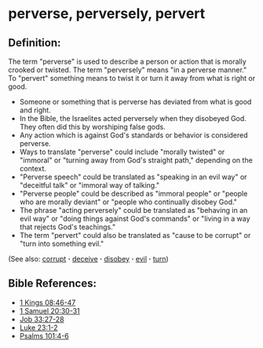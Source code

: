 # perverse, perversely, pervert #

## Definition: ##

The term "perverse" is used to describe a person or action that is morally crooked or twisted. The term "perversely" means "in a perverse manner." To "pervert" something means to twist it or turn it away from what is right or good.

* Someone or something that is perverse has deviated from what is good and right.
* In the Bible, the Israelites acted perversely when they disobeyed God. They often did this by worshiping false gods.
* Any action which is against God's standards or behavior is considered perverse.
* Ways to translate "perverse" could include "morally twisted" or "immoral" or "turning away from God's straight path," depending on the context.
* "Perverse speech" could be translated as "speaking in an evil way" or "deceitful talk" or "immoral way of talking."
* "Perverse people" could be described as "immoral people" or "people who are morally deviant" or "people who continually disobey God."
* The phrase "acting perversely" could be translated as "behaving in an evil way" or "doing things against God's commands" or "living in a way that rejects God's teachings."
* The term "pervert" could also be translated as "cause to be corrupt" or "turn into something evil."

(See also: [corrupt](../kt/corrupt.md) **·** [deceive](../kt/deceive.md) **·** [disobey](../other/disobey.md) **·** [evil](../kt/evil.md) **·** [turn](../kt/turn.md))

## Bible References: ##

* [1 Kings 08:46-47](https://door43.org/en/bible/notes/1ki/08/46)
* [1 Samuel 20:30-31](https://door43.org/en/bible/notes/1sa/20/30)
* [Job 33:27-28](https://door43.org/en/bible/notes/job/33/27)
* [Luke 23:1-2](https://door43.org/en/bible/notes/luk/23/01)
* [Psalms 101:4-6](https://door43.org/en/bible/notes/psa/101/004)

